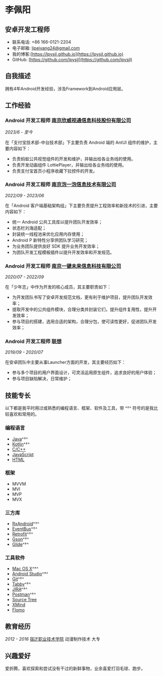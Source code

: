 # 李佩阳

## 安卓开发工程师

- 联系电话: +86 166-0121-2204
- 电子邮箱: [lipeiyang24@gmail.com](lipeiyang24@gmail.com)
- 我的博客:[https://lpysjl.github.io](https://lpysjl.github.io)
- GitHub: [https://github.com/lpysjl](https://github.com/lpysjl)


## 自我描述

拥有4年Android开发经验，涉及Framework到Android应用层。


## 工作经验

### **Android 开发工程师** [南京欣威视通信息科技股份有限公司](https://www.njxwst.com/)

*2023/6 - 至今*

在「支付宝技术部-中台技术部」下主要负责 Android 端的 AntUI 组件的维护，主要内容如下：

* 负责蚂蚁公共视觉组件的开发和维护，并输出给各业务线的使用。
* 负责开发动画组件 LottiePlayer，并输出给各业务线的使用。
* 负责支付宝首页小程序收藏下拉控件的开发。


### **Android 开发工程师** [南京泡一泡信息技术有限公司](https://www.zhipin.com/gongsi/cdcbfb741232ac8d1XN50tm_GQ~~.html)

*2022/09 - 2023/06*

在「Android 客户端基础架构组」下主要负责提升工程效率和新技术的引进，主要内容如下：

* 统一 Android 公共工具库以提升团队开发效率；
* 状态栏刘海适配；
* 封装统一线程池来优化应用内存使用；
* Android P 新特性分享供团队学习研究；
* 为业务团队提供良好 SDK 提升业务开发效率；
* 为团队开发工程模板插件以提升开发效率和开发规范。


### **Android 开发工程师** [南京一键未来信息科技有限公司](https://baike.baidu.com/item/%E5%8D%97%E4%BA%AC%E4%B8%80%E9%94%AE%E6%9C%AA%E6%9D%A5%E4%BF%A1%E6%81%AF%E7%A7%91%E6%8A%80%E6%9C%89%E9%99%90%E5%85%AC%E5%8F%B8/51313312)

*2020/07 - 2022/09*

在「少年志」中作为开发的核心成员，其主要职责如下：

* 为开发团队书写了安卓开发规范文档，更有利于维护项目，提升团队开发效率；
* 提取开发中的公共组件模块，合理分类并封装它们，提升组件复用性，提升开发效率；
* 参与项目的搭建，选用合适的架构，合理分包，使可读性更好，促进团队开发效率；


### **Android 开发工程师** [联想](https://investor.lenovo.com/sc/about/profile.php)


*2019/09 - 2020/07*

在安卓团队中主要从事Launcher方面的开发，其主要经历如下：

* 参与多个项目的用户界面设计，可灵活运用原生组件，追求良好的用户体验；
* 参与项目缺陷解决，日常维护；

## 技能专长

以下都是我平时用过或熟悉的编程语言、框架、软件及工具，带 ^†^ 符号的是我比较喜欢和常用的。

### 编程语言

- [Java](https://www.java.com)^†^
- [Kotlin](http://kotlinlang.org)^†^
- [C/C++](http://www.cplusplus.com)
- [JavaScript](https://www.javascript.com)
- [HTML](https://www.w3.org/html)

### 框架

- MVVM
- MVI
- MVP
- MVX

### 三方库

- [RxAndroid](https://github.com/ReactiveX/RxAndroid)^†^
- [EventBus](https://github.com/greenrobot/EventBus)^†^
- [Retrofit](https://github.com/square/retrofit)^†^
- [Gson](https://github.com/google/gson)^†^
- [Glide](https://github.com/bumptech/glide)^†^


### 工具软件

- [Mac OS X](http://apple.com/macosx)^†^
- [Android Studio](https://developer.android.com/studio/index.html?hl=zh-cn)^†^
- [Git](https://git-scm.com)^†^
- [Tabby](https://tabby.sh/)^†^
- [JIRA](https://www.atlassian.com/software/jira)^†^
- [Postman](https://www.getpostman.com)^†^
- [Source Tree](https://www.sourcetreeapp.com)
- [XMind](https://www.xmind.cn)
- [Flomo](https://flomoapp.com)


## 教育经历

*2012 - 2016* [宿迁职业技术学院](https://www.sqzyxy.com/) 动漫制作技术 大专

## 兴趣爱好

爱折腾，喜欢探索和尝试没有干过的新鲜事物，业余喜爱打羽毛球、跑步。
